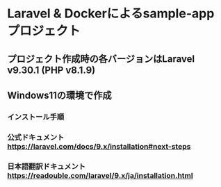 # Laravel & Dockerによるsample-appプロジェクト
## プロジェクト作成時の各バージョンはLaravel v9.30.1 (PHP v8.1.9)
## Windows11の環境で作成
### インストール手順
### 公式ドキュメント https://laravel.com/docs/9.x/installation#next-steps
### 日本語翻訳ドキュメント https://readouble.com/laravel/9.x/ja/installation.html
